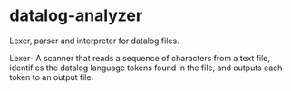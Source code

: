 # datalog-analyzer
Lexer, parser and interpreter for datalog files.

Lexer-
      A scanner that reads a sequence of characters from a text file, identifies the datalog language tokens found in the file, and outputs each token to an output file.
